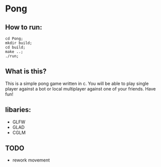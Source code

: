# Pong

## How to run:
```
cd Pong;
mkdir build;
cd build;
make ..;
./run;
```

## What is this?
This is a simple pong game written in c. You will be able to play single player against a bot or local multiplayer against one of your friends. Have fun!

## libaries:
- GLFW
- GLAD
- CGLM
 
## TODO
- rework movement 
